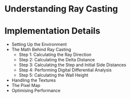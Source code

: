 # Understanding Ray Casting

# Implementation Details
- Setting Up the Environment
- The Math Behind Ray Casting
    - Step 1: Calculating the Ray Direction
    - Step 2: Calculating the Delta Distance
    - Step 3: Calculating the Step and Initial Side Distances
    - Step 4: Performing Digital Differential Analysis
    - Step 5: Calculating the Wall Height
- Handling the Textures
- The Pixel Map
- Optimising Performance